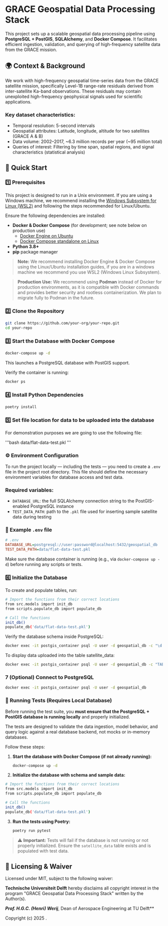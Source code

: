 # GRACE Geospatial Data Processing Stack

This project sets up a scalable geospatial data processing pipeline using **PostgreSQL + PostGIS**, **SQLAlchemy**, and **Docker Compose**. It facilitates efficient ingestion, validation, and querying of high-frequency satellite data from the GRACE mission. 

## 🌍 Context & Background

We work with high-frequency geospatial time-series data from the GRACE satellite mission, specifically Level-1B range-rate residuals derived from inter-satellite Ka-band observations. These residuals may contain unexploited high-frequency geophysical signals used for scientific applications.

### Key dataset characteristics:

- Temporal resolution: 5-second intervals
- Geospatial attributes: Latitude, longitude, altitude for two satellites (GRACE A & B)
- Data volume: 2002–2017, \~6.3 million records per year (\~95 million total)
- Queries of interest: Filtering by time span, spatial regions, and signal characteristics (statistical analysis)

## 🚀 Quick Start

### 1️⃣ Prerequisites

This project is designed to run in a Unix environment. If you are using a Windows machine, we recommend installing the [Windows Subsystem for Linux (WSL2)](https://learn.microsoft.com/en-us/windows/wsl/install) and following the steps recommended for Linux/Ubuntu.

Ensure the following dependencies are installed:

- **Docker & Docker Compose** (for development; see note below on production use)
  - [Docker Engine on Ubuntu](https://docs.docker.com/compose/install/)
  - [Docker Compose standalone on Linux](https://docs.docker.com/compose/install/standalone/#on-linux)
- **Python 3.8+**
- **pip** package manager

> **Note:** We recommend installing Docker Engine & Docker Compose using the Linux/Ubuntu installation guides, if you are in a windows machine we recommend you use WSL2 (Windows Linux Subsystem).

> **Production Use:** We recommend using **Podman** instead of Docker for production environments, as it is compatible with Docker commands and provides better security and rootless containerization. We plan to migrate fully to Podman in the future.

### 2️⃣ Clone the Repository

```bash
git clone https://github.com/your-org/your-repo.git
cd your-repo
```

### 3️⃣ Start the Database with Docker Compose

```bash
docker-compose up -d
```

This launches a PostgreSQL database with PostGIS support.

Verify the container is running:

```bash
docker ps
```

### 4️⃣ Install Python Dependencies

```bash
poetry install
```

### 5️⃣ Set file location for data to be uploaded into the database

For demonstration purposes we are going to use the following file:

'''bash
data/flat-data-test.pkl
''' 

### ⚙️ Environment Configuration

To run the project locally — including the tests — you need to create a `.env` file in the project root directory. This file should define the necessary environment variables for database access and test data.

### Required variables:

- `DATABASE_URL`: the full SQLAlchemy connection string to the PostGIS-enabled PostgreSQL instance
- `TEST_DATA_PATH`: path to the `.pkl` file used for inserting sample satellite data during testing

### 📄 Example `.env` file

```ini
# .env
DATABASE_URL=postgresql://user:password@localhost:5432/geospatial_db
TEST_DATA_PATH=data/flat-data-test.pkl
```

Make sure the database container is running (e.g., via `docker-compose up -d`) before running any scripts or tests.

### 6️⃣ Initialize the Database

To create and populate tables, run:

```bash
# Import the functions from their correct locations
from src.models import init_db
from scripts.populate_db import populate_db

# Call the functions
init_db()
populate_db('data/flat-data-test.pkl')
```

Verify the database schema inside PostgreSQL:

```bash
docker exec -it postgis_container psql -U user -d geospatial_db -c "\d satellite_data;"
```

To display data uploaded into the table satellite_data:

```bash
docker exec -it postgis_container psql -U user -d geospatial_db -c "TABLE satellite_data"
```

### 7 (Optional) Connect to PostgreSQL

```bash
docker exec -it postgis_container psql -U user -d geospatial_db
```


### 🧪 Running Tests (Requires Local Database)

Before running the test suite, you **must ensure that the PostgreSQL + PostGIS database is running locally** and properly initialized.

The tests are designed to validate the data ingestion, model behavior, and query logic against a real database backend, not mocks or in-memory databases.

Follow these steps:

1. **Start the database with Docker Compose (if not already running):**

   ```bash
   docker-compose up -d
   ```

2. **Initialize the database with schema and sample data:**

```bash
# Import the functions from their correct locations
from src.models import init_db
from scripts.populate_db import populate_db

# Call the functions
init_db()
populate_db('data/flat-data-test.pkl')
```

3. **Run the tests using Poetry:**

   ```bash
   poetry run pytest
   ```

> ⚠️ **Important:** Tests will fail if the database is not running or not properly initialized. Ensure the `satellite_data` table exists and is populated with test data.


## 📜 Licensing & Waiver

Licensed under MIT, subject to the following waiver:

**Technische Universiteit Delft** hereby disclaims all copyright interest in the program "GRACE Geospatial Data Processing Stack" written by the Author(s).

***Prof. H.G.C. (Henri) Werij***, Dean of Aerospace Engineering at TU Delft**

Copyright (c) 2025 .

